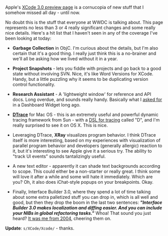 <!--
.. title: XCode 3.0
.. date: 2006/08/07 23:27
.. slug: xcode-30
.. link:
.. description:
.. tags: computers, programming, wwdc
-->


Apple's [XCode 3.0 preview page](http://www.apple.com/macosx/leopard/xcode.html) is a cornucopia of new stuff that I somehow missed all day - until now.

No doubt this is the stuff that everyone at WWDC is talking about. This page represents no less than 3 or 4 really significant changes and some really nice details. Here's a hit list that I haven't seen in any of the coverage I've been looking at today:

 * **Garbage Collection** in ObjC. I'm curious about the details, but I'm also certain that it's a good thing. I really just think this is a no-brainer and we'll all be asking how we lived without it in a year.

 * **Project Snapshots** - lets you fiddle with projects and go back to a good state without involving SVN. Nice, it's like Word Versions for XCode. Handy, but a little puzzling why it seems to be duplicating version control functionality.

 * **Research Assistant** - A 'lightweight window' for reference and API docs. Long overdue, and sounds really handy. Basically what I [asked for](http://michael-mccracken.net/blog/blosxom.pl/2004/07/07) in a Dashboard Widget long ago.

 * **[DTrace](http://www.sun.com/bigadmin/content/dtrace/)** for Mac OS - this is an extremely useful and powerful dynamic tracing framework from Sun - with a [DSL for tracing](http://www.sun.com/software/solaris/howtoguides/dtracehowto.jsp#1) called "D", and I'm really surprised to see it on OS X. This is nice.

 * Leveraging DTrace, **XRay** visualizes program behavior. I think DTrace itself is more interesting, based on my experiences with visualization of parallel program behavior and developers (generally allergic) reaction to it, but it's interesting to see Apple give it a serious try. The ability to "track UI events" sounds tantalizingly useful.

 * A new text editor - apparently it can shade text backgrounds according to scope. This could either be a non-starter or really great. I think some will love it after a while and some will hate it immediately. Which are you? Oh, it also does iChat-style popups on your breakpoints. Okay.

 * Finally, Interface Builder 3.0, where they spend a lot of time talking about some extra palletized stuff you can drop in, which is all well and good, but then they drop the boom in the last two sentences: ***"Interface Builder 3.0 makes localization and diffing easier. And you can include your NIBs in global refactoring tasks."*** Whoa! That sound you just heard? [It was me from 2004](http://michael-mccracken.net/blog/blosxom.pl/2004/07/07), cheering them on.


 **Update**: `s/XCode/Xcode/` - thanks.
